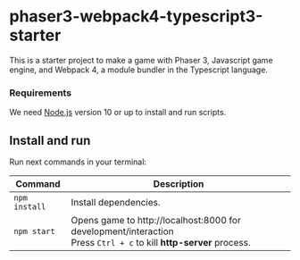 # phaser3-webpack4-typescript3-starter
This is a starter project to make a game with Phaser 3, Javascript game engine, and Webpack 4, a module bundler in the Typescript language.

### Requirements

We need [Node.js](https://nodejs.org) version 10 or up to install and run scripts.

## Install and run

Run next commands in your terminal:

| Command | Description |
|---------|-------------|
| `npm install` | Install dependencies. |
| `npm start` | Opens game to http://localhost:8000 for development/interaction <br> Press `Ctrl + c` to kill **http-server** process. |

